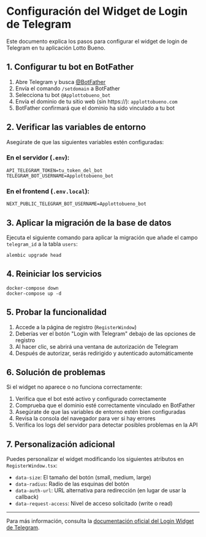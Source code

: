 # Configuración del Widget de Login de Telegram

Este documento explica los pasos para configurar el widget de login de Telegram en tu aplicación Lotto Bueno.

## 1. Configurar tu bot en BotFather

1. Abre Telegram y busca [@BotFather](https://t.me/BotFather)
2. Envía el comando `/setdomain` a BotFather
3. Selecciona tu bot `@Applottobueno_bot`
4. Envía el dominio de tu sitio web (sin https://): `applottobueno.com`
5. BotFather confirmará que el dominio ha sido vinculado a tu bot

## 2. Verificar las variables de entorno

Asegúrate de que las siguientes variables estén configuradas:

### En el servidor (`.env`):
```
API_TELEGRAM_TOKEN=tu_token_del_bot
TELEGRAM_BOT_USERNAME=Applottobueno_bot
```

### En el frontend (`.env.local`):
```
NEXT_PUBLIC_TELEGRAM_BOT_USERNAME=Applottobueno_bot
```

## 3. Aplicar la migración de la base de datos

Ejecuta el siguiente comando para aplicar la migración que añade el campo `telegram_id` a la tabla `users`:

```
alembic upgrade head
```

## 4. Reiniciar los servicios

```
docker-compose down
docker-compose up -d
```

## 5. Probar la funcionalidad

1. Accede a la página de registro (`RegisterWindow`)
2. Deberías ver el botón "Login with Telegram" debajo de las opciones de registro
3. Al hacer clic, se abrirá una ventana de autorización de Telegram
4. Después de autorizar, serás redirigido y autenticado automáticamente

## 6. Solución de problemas

Si el widget no aparece o no funciona correctamente:

1. Verifica que el bot esté activo y configurado correctamente
2. Comprueba que el dominio esté correctamente vinculado en BotFather
3. Asegúrate de que las variables de entorno estén bien configuradas
4. Revisa la consola del navegador para ver si hay errores
5. Verifica los logs del servidor para detectar posibles problemas en la API

## 7. Personalización adicional

Puedes personalizar el widget modificando los siguientes atributos en `RegisterWindow.tsx`:

- `data-size`: El tamaño del botón (small, medium, large)
- `data-radius`: Radio de las esquinas del botón
- `data-auth-url`: URL alternativa para redirección (en lugar de usar la callback)
- `data-request-access`: Nivel de acceso solicitado (write o read)

---

Para más información, consulta la [documentación oficial del Login Widget de Telegram](https://core.telegram.org/widgets/login). 